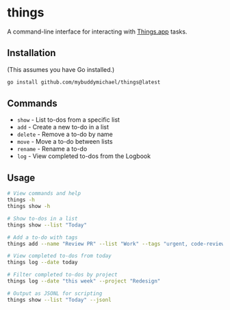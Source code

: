# things

A command-line interface for interacting with [Things.app](https://culturedcode.com/things/) tasks.

## Installation

(This assumes you have Go installed.)

```bash
go install github.com/mybuddymichael/things@latest
```

## Commands

- `show` - List to-dos from a specific list
- `add` - Create a new to-do in a list
- `delete` - Remove a to-do by name
- `move` - Move a to-do between lists
- `rename` - Rename a to-do
- `log` - View completed to-dos from the Logbook

## Usage

```bash
# View commands and help
things -h
things show -h

# Show to-dos in a list
things show --list "Today"

# Add a to-do with tags
things add --name "Review PR" --list "Work" --tags "urgent, code-review"

# View completed to-dos from today
things log --date today

# Filter completed to-dos by project
things log --date "this week" --project "Redesign"

# Output as JSONL for scripting
things show --list "Today" --jsonl
```
